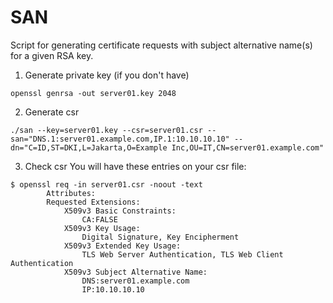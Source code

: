 # SAN

Script for generating certificate requests with subject alternative name(s) for a given RSA key.

1. Generate private key (if you don't have)
```
openssl genrsa -out server01.key 2048
```

2. Generate csr
```
./san --key=server01.key --csr=server01.csr --san="DNS.1:server01.example.com,IP.1:10.10.10.10" --dn="C=ID,ST=DKI,L=Jakarta,O=Example Inc,OU=IT,CN=server01.example.com"
```

3. Check csr
You will have these entries on your csr file:
```
$ openssl req -in server01.csr -noout -text
        Attributes:
        Requested Extensions:
            X509v3 Basic Constraints:
                CA:FALSE
            X509v3 Key Usage:
                Digital Signature, Key Encipherment
            X509v3 Extended Key Usage:
                TLS Web Server Authentication, TLS Web Client Authentication
            X509v3 Subject Alternative Name:
                DNS:server01.example.com
                IP:10.10.10.10
```
